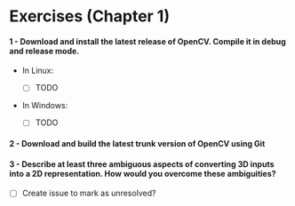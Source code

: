Exercises (Chapter 1)
===

#### 1 - Download and install the latest release of OpenCV. Compile it in debug and release mode.

* In Linux:

  - [ ] TODO  

* In Windows:

  - [ ] TODO

#### 2 - Download and build the latest trunk version of OpenCV using Git

#### 3 - Describe at least three ambiguous aspects of converting 3D inputs into a 2D representation. How would you overcome these ambiguities?
- [ ] Create issue to mark as unresolved?
